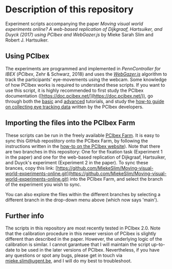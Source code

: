 # Description of this repository

Experiment scripts accompanying the paper *Moving visual world experiments online? A web-based replication of Dijkgraaf, Hartsuiker, and Duyck (2017) using PCIbex and WebGazer.js* by Mieke Sarah Slim and Robert J. Hartsuiker.

## Using PCIbex
The experiments are programmed and implemented in *PennController for IBEX* (*PCIbex*, Zehr & Schwarz, 2018) and uses the *[WebGazer.js](https://webgazer.cs.brown.edu/)* algorithm to track the participants' eye-movements using the webcam. Some knowledge of how PCIbex works is required to understand these scripts. If you want to use this script, it is highly recommended to first study the PCIbex documentation ([https://doc.pcibex.net/](https://doc.pcibex.net/)), go through both the [basic](https://doc.pcibex.net/basic-tutorial/) and [advanced](https://doc.pcibex.net/advanced-tutorial/) tutorials, and study the [how-to guide on collecting eye tracking data](https://doc.pcibex.net/how-to-guides/collecting-eyetracking-data/) written by the PCIbex developers.

## Importing the files into the PCIbex Farm
These scripts can be run in the freely available [PCIbex Farm](https://farm.pcibex.net/). It is easy to sync this GitHub repostitory onto the PCIbex Farm, by following the instructions written in the [how-to on the PCIbex website](https://doc.pcibex.net/how-to-guides/github/)). Note that there are two branches in this repository: One for the fixation task (Experiment 1 in the paper) and one for the web-based replication of Dijkgraaf, Hartsuiker, and Duyck's experiment (Experiment 2 in the paper). To sync these brances, copy this link: [https://github.com/MiekeSlim/Moving-visual-world-experiments-online.git](https://github.com/MiekeSlim/Moving-visual-world-experiments-online.git) into the PCIbex Farm, and select the branch of the experiment you wish to sync. 

You can also explore the files within the different branches by selecting a different branch in the drop-down menu above (which now says 'main').

## Further info
The scripts in this repository are most recently tested in PCIbex 2.0. Note that the calibration procedure in this newer version of PCibex is slightly different than described in the paper. However, the underlying logic of the calibration is similar. I cannot garantuee that I will maintain the script up-to-date to be used in the later versions of PCIbex. Nevertheless, if you have any questions or spot any bugs, please get in touch via <mieke.slim@ugent.be>, and I will do my best to troubleshoot. 
